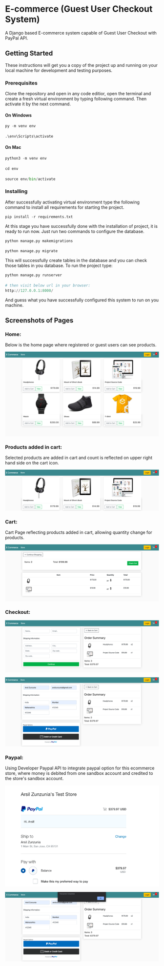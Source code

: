 # E-commerce (Guest User Checkout System)

A Django based E-commerce system capable of Guest User Checkout with PayPal API.
## Getting Started

These instructions will get you a copy of the project up and running on your local machine for development and testing purposes.

### Prerequisites

Clone the repository and open in any code editior, open the terminal and create a fresh virtual environment by typing following command. Then activate it by the next command.

#### On Windows
```python
py -m venv env

.\env\Scripts\activate
```
#### On Mac
```python
python3 -m venv env

cd env

source env/bin/activate
```

### Installing

After successfully activating virtual environment
type the following command to install all requirements for starting the project.

```python
pip install -r requirements.txt
```

At this stage you have successfully done with the installation of project, it is ready to run now. Just run two commands to configure the database.

```python
python manage.py makemigrations

python manage.py migrate
```
This will successfully create tables in the database and you can check those tables in you database.
 To run the project type:
 ```python
python manage.py runserver

# then visit below url in your browser:
http://127.0.0.1:8000/
```
And guess what you have successfully configured this system to run on you machine.

## Screenshots of Pages

### Home:
Below is the home page where registered or guest users can see products.

![Home Page](./EcommerceImages/home.png)

### Products added in cart:
Selected products are added in cart and count is reflected on upper right hand side on the cart icon.

![Products In cart](./EcommerceImages/added_products_in_cart.png)

### Cart:
Cart Page reflecting products added in cart, allowing quantity change for products.

![Cart](./EcommerceImages/cart.png)

### Checkout:

![Checkout](./EcommerceImages/checkout.png)

![Checkout Details](./EcommerceImages/checkout_2.png)

### Paypal:

Using Developer Paypal API to integrate paypal option for this ecommerce store, where money is debited from one sandbox account and credited to the store's sandbox account.

![Paypal](./EcommerceImages/paypal.png)

![Success](./EcommerceImages/success.png)
